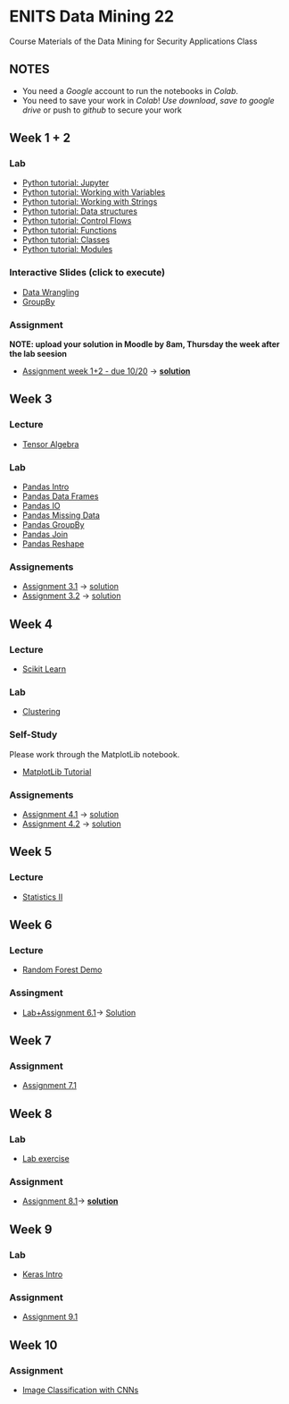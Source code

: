 # ENITS Data Mining 22
Course Materials of the Data Mining for Security Applications Class

## NOTES
* You need a *Google* account to run the notebooks in *Colab*.
* You need to save your work in *Colab*! *Use download*, *save to google drive* or push to *github* to secure your work

## Week 1 + 2

### Lab
* [Python tutorial: Jupyter](https://colab.research.google.com/github/keuperj/ENITS_DataMining_22/blob/main/Week_1/Python_Tutorial/00_Jupyter-Intro.ipynb)
* [Python tutorial: Working with Variables](https://colab.research.google.com/github/keuperj/ENITS_DataMining_22/blob/main/Week_1/Python_Tutorial/01_variables.ipynb)
* [Python tutorial: Working with Strings](https://colab.research.google.com/github/keuperj/ENITS_DataMining_22/blob/main/Week_1/Python_Tutorial/02_strings.ipynb)
* [Python tutorial: Data structures](https://colab.research.google.com/github/keuperj/ENITS_DataMining_22/blob/main/Week_1/Python_Tutorial/03_data_structures.ipynb)
* [Python tutorial: Control Flows](https://colab.research.google.com/github/keuperj/ENITS_DataMining_22/blob/main/Week_1/Python_Tutorial/04_control_flow.ipynb)
* [Python tutorial: Functions](https://colab.research.google.com/github/keuperj/ENITS_DataMining_22/blob/main/Week_1/Python_Tutorial/05_functions.ipynb)
* [Python tutorial: Classes](https://colab.research.google.com/github/keuperj/ENITS_DataMining_22/blob/main/Week_1/Python_Tutorial/06_classes.ipynb)
* [Python tutorial: Modules](https://colab.research.google.com/github/keuperj/ENITS_DataMining_22/blob/main/Week_1/Python_Tutorial/07_modules.ipynb)

### Interactive Slides (click to execute)
* [Data Wrangling](https://colab.research.google.com/github/keuperj/ENITS_DataMining_22/blob/main/Week_2/Lecture_02_Basic_Statistics_Data_Wrangling.ipynb)
* [GroupBy](https://colab.research.google.com/github/keuperj/ENITS_DataMining_22/blob/main/Week_2/Lecture_02_GroupBy.ipynb)

### Assignment
**NOTE: upload your solution in Moodle by 8am, Thursday the week after the lab seesion**

* [Assignment week 1+2 - due 10/20](https://colab.research.google.com/github/keuperj/ENITS_DataMining_22/blob/main/Week_1/Assignment-01.ipynb) -> [**solution**](https://colab.research.google.com/github/keuperj/ENITS_DataMining_22/blob/main/Week_1/Solution-1.ipynb)



## Week 3
### Lecture
* [Tensor Algebra](https://colab.research.google.com/github/keuperj/ENITS_DataMining_22/blob/main/Week_3/Lecture_03_02_Tensor_Algebra.ipynb)

### Lab
* [Pandas Intro](https://colab.research.google.com/github/keuperj/ENITS_DataMining_22/blob/main/Week_3/Lab_pandas_01_Intro.ipynb)
* [Pandas Data Frames](https://colab.research.google.com/github/keuperj/ENITS_DataMining_22/blob/main/Week_3/Lab_pandas_02_DataFrame.ipynb)
* [Pandas IO](https://colab.research.google.com/github/keuperj/ENITS_DataMining_22/blob/main/Week_3/Lab_pandas_03_IO.ipynb)
* [Pandas Missing Data](https://colab.research.google.com/github/keuperj/ENITS_DataMining_22/blob/main/Week_3/Lab_pandas_04_MissingData.ipynb)
* [Pandas GroupBy](https://colab.research.google.com/github/keuperj/ENITS_DataMining_22/blob/main/Week_3/Lab_pandas_05_Group_by.ipynb)
* [Pandas Join](https://colab.research.google.com/github/keuperj/ENITS_DataMining_22/blob/main/Week_3/Lab_pandas_06_MergeandJoin.ipynb)
* [Pandas Reshape](https://colab.research.google.com/github/keuperj/ENITS_DataMining_22/blob/main/Week_3/Lab_pandas_07_reshape.ipynb) 

### Assignements
* [Assignment 3.1](https://colab.research.google.com/github/keuperj/ENITS_DataMining_22/blob/main/Week_3/Assignment_1.ipynb) -> [solution](https://colab.research.google.com/github/keuperj/ENITS_DataMining_22/blob/main/Week_2/solution_1.ipynb)
* [Assignment 3.2](https://colab.research.google.com/github/keuperj/ENITS_DataMining_22/blob/main/Week_3/Assignment_2.ipynb) -> [solution](https://colab.research.google.com/github/keuperj/ENITS_DataMining_22/blob/main/Week_2/solution_2.ipynb)

## Week 4

### Lecture
* [Scikit Learn](https://colab.research.google.com/github/keuperj/ENITS_DataMining_22/blob/main/Week_4/Lecture_Scikit_Learn.ipynb)

### Lab
* [Clustering](https://colab.research.google.com/github/keuperj/ENITS_DataMining_22/blob/main/Week_4/Lab_Clustering.ipynb)


### Self-Study
Please work through the MatplotLib notebook.
* [MatplotLib Tutorial](https://colab.research.google.com/github/keuperj/ENITS_DataMining_22/blob/main/Week_4/SelfStudy_Matplotlib-Intro.ipynb)

### Assignements
* [Assignment 4.1](https://colab.research.google.com/github/keuperj/ENITS_DataMining_22/blob/main/Week_4/Assignment_4.1_Matplotlib.ipynb) -> [solution](https://colab.research.google.com/github/keuperj/ENITS_DataMining_22/blob/main/Week_4/Assignment_4.1_Solution.ipynb)
* [Assignment 4.2](https://colab.research.google.com/github/keuperj/ENITS_DataMining_22/blob/main/Week_4/Assignment_4.2_Clustering.ipynb)  -> [solution](https://colab.research.google.com/github/keuperj/ENITS_DataMining_22/blob/main/Week_4/Assignment_4.2_Solution.ipynb)

## Week 5

### Lecture
* [Statistics II](https://colab.research.google.com/github/keuperj/ENITS_DataMining_22/blob/main/Week_5/05_Statistics_Part_II.ipynb)

## Week 6
### Lecture
* [Random Forest Demo](https://colab.research.google.com/github/keuperj/ENITS_DataMining_22/blob/main/Week_6/RF_demo.ipynb) 
 

### Assingment
* [Lab+Assignment 6.1](https://colab.research.google.com/github/keuperj/ENITS_DataMining_22/blob/main/Week_6/LabAndAssignment_FraudDetection.ipynb)-> [Solution](https://colab.research.google.com/github/keuperj/ENITS_DataMining_22/blob/main/Week_6/LabAndAssignment_FraudDetection_Solution.ipynb)

## Week 7


### Assignment
* [Assignment 7.1](https://colab.research.google.com/github/keuperj/ENITS_DataMining_22/blob/main/Week_7/Lab_FraudDetection_Part_II.ipynb)

## Week 8
### Lab
* [Lab exercise](https://colab.research.google.com/github/keuperj/ENITS_DataMining_22/blob/main/Week_8/Lab_plot_classifier_comparison.ipynb)

### Assignment
* [Assignment 8.1](https://colab.research.google.com/github/keuperj/ENITS_DataMining_22/blob/main/Week_8/Assignment_PCA.ipynb)-> [**solution**](https://colab.research.google.com/github/keuperj/ENITS_DataMining_22/blob/main/Week_8/PCA_solution.ipynb)

## Week 9

### Lab
* [Keras Intro](https://colab.research.google.com/github/keuperj/ENITS_DataMining_22/blob/main/Week_9/Intro_to_Keras.ipynb)

### Assignment
* [Assignment 9.1](https://colab.research.google.com/github/keuperj/ENITS_DataMining_22/blob/main/Week_9/Assignment_fraud_detection.ipynb)

## Week 10
### Assignment
* [Image Classification with CNNs](https://colab.research.google.com/github/keuperj/ENITS_DataMining_22/blob/main/Week_10/Assignment_CNNs.ipynb)
